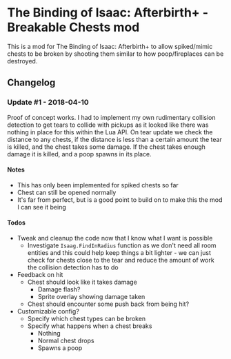 #  The Binding of Isaac: Afterbirth+ - Breakable Chests mod

This is a mod for The Binding of Isaac: Afterbirth+ to allow spiked/mimic chests to be broken by shooting them similar to how poop/fireplaces can be destroyed.

## Changelog
### Update #1 - 2018-04-10
Proof of concept works. I had to implement my own rudimentary collision detection to get tears to collide with pickups as it looked like there was nothing in place for this within the Lua API. On tear update we check the distance to any chests, if the distance is less than a certain amount the tear is killed, and the chest takes some damage. If the chest takes enough damage it is killed, and a poop spawns in its place.

#### Notes
* This has only been implemented for spiked chests so far
* Chest can still be opened normally
* It's far from perfect, but is a good point to build on to make this the mod I can see it being

#### Todos
* Tweak and cleanup the code now that I know what I want is possible
    * Investigate `Isaag.FindInRadius` function as we don't need all room entities and this could help keep things a bit lighter - we can just check for chests close to the tear and reduce the amount of work the collision detection has to do
* Feedback on hit
    * Chest should look like it takes damage
        * Damage flash?
        * Sprite overlay showing damage taken
    * Chest should encounter some push back from being hit?
* Customizable config?
    * Specify which chest types can be broken
    * Specify what happens when a chest breaks
        * Nothing
        * Normal chest drops
        * Spawns a poop